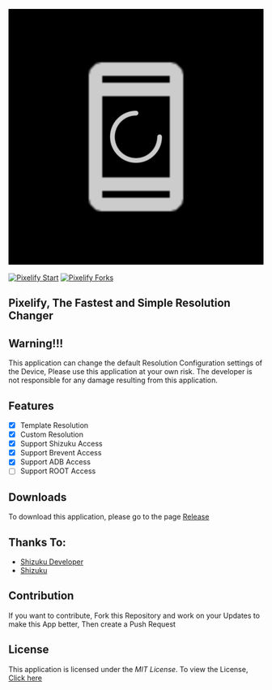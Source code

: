 <p align="center">
<img alt="Pixelify icon" src="git_assets/pixelify_icon.png">
</p>

[![Pixelify Start](https://img.shields.io/github/stars/DitzDev/pixelify?style=social)]([[https://github.com/DitzDev/pixelify])
[![Pixelify Forks](https://img.shields.io/github/forks/DitzDev/pixelify?style=social)](https://github.com/DitzDev/pixelify)

<h2>Pixelify, The Fastest and Simple Resolution Changer</h2>

## Warning!!!
This application can change the default Resolution Configuration settings of the Device, Please use this application at your own risk. The developer is not responsible for any damage resulting from this application.

## Features
- [x] Template Resolution
- [x] Custom Resolution
- [x] Support Shizuku Access
- [x] Support Brevent Access
- [x] Support ADB Access
- [ ] Support ROOT Access

## Downloads
To download this application, please go to the page [Release](https://github.com/DitzDev/pixelify/release)

## Thanks To:
- [Shizuku Developer](https://github.com/RikkaApps)
- [Shizuku](https://github.com/RikkaApps/Shizuku)

## Contribution
If you want to contribute, Fork this Repository and work on your Updates to make this App better, Then create a Push Request


## License
This application is licensed under the *MIT License*. To view the License, [Click here](LICENSE)
